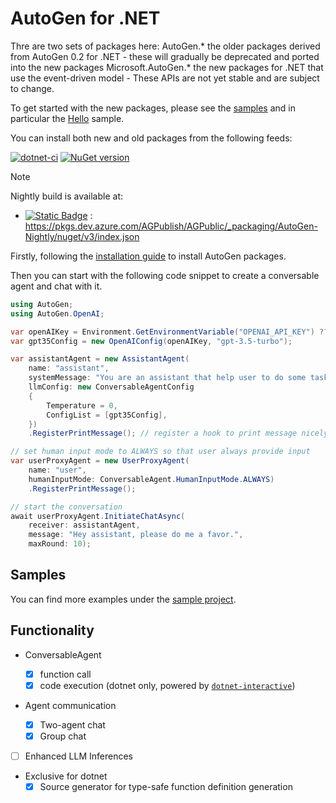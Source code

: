 # AutoGen for .NET

Thre are two sets of packages here:
AutoGen.\* the older packages derived from AutoGen 0.2 for .NET - these will gradually be deprecated and ported into the new packages
Microsoft.AutoGen.\* the new packages for .NET that use the event-driven model - These APIs are not yet stable and are subject to change.

To get started with the new packages, please see the [samples](./samples/) and in particular the [Hello](./samples/Hello) sample.

You can install both new and old packages from the following feeds:

[![dotnet-ci](https://github.com/microsoft/autogen/actions/workflows/dotnet-build.yml/badge.svg)](https://github.com/microsoft/autogen/actions/workflows/dotnet-build.yml)
[![NuGet version](https://badge.fury.io/nu/AutoGen.Core.svg)](https://badge.fury.io/nu/AutoGen.Core)

> [!NOTE]
> Nightly build is available at:
>
> - [![Static Badge](https://img.shields.io/badge/azure_devops-grey?style=flat)](https://dev.azure.com/AGPublish/AGPublic/_artifacts/feed/AutoGen-Nightly) : <https://pkgs.dev.azure.com/AGPublish/AGPublic/_packaging/AutoGen-Nightly/nuget/v3/index.json>

Firstly, following the [installation guide](./website/articles/Installation.md) to install AutoGen packages.

Then you can start with the following code snippet to create a conversable agent and chat with it.

```csharp
using AutoGen;
using AutoGen.OpenAI;

var openAIKey = Environment.GetEnvironmentVariable("OPENAI_API_KEY") ?? throw new Exception("Please set OPENAI_API_KEY environment variable.");
var gpt35Config = new OpenAIConfig(openAIKey, "gpt-3.5-turbo");

var assistantAgent = new AssistantAgent(
    name: "assistant",
    systemMessage: "You are an assistant that help user to do some tasks.",
    llmConfig: new ConversableAgentConfig
    {
        Temperature = 0,
        ConfigList = [gpt35Config],
    })
    .RegisterPrintMessage(); // register a hook to print message nicely to console

// set human input mode to ALWAYS so that user always provide input
var userProxyAgent = new UserProxyAgent(
    name: "user",
    humanInputMode: ConversableAgent.HumanInputMode.ALWAYS)
    .RegisterPrintMessage();

// start the conversation
await userProxyAgent.InitiateChatAsync(
    receiver: assistantAgent,
    message: "Hey assistant, please do me a favor.",
    maxRound: 10);
```

## Samples

You can find more examples under the [sample project](https://github.com/microsoft/autogen/tree/dotnet/samples/AutoGen.BasicSamples).

## Functionality

- ConversableAgent

  - [x] function call
  - [x] code execution (dotnet only, powered by [`dotnet-interactive`](https://github.com/dotnet/interactive))

- Agent communication

  - [x] Two-agent chat
  - [x] Group chat

- [ ] Enhanced LLM Inferences

- Exclusive for dotnet
  - [x] Source generator for type-safe function definition generation
